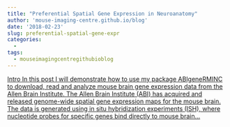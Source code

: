 ```yaml
---
title: "Preferential Spatial Gene Expression in Neuroanatomy"
author: 'mouse-imaging-centre.github.io/blog'
date: '2018-02-23'
slug: preferential-spatial-gene-expr
categories:
  - 
tags:
  - mouseimagingcentregithubioblog
---
```


[Intro In this post I will demonstrate how to use my package ABIgeneRMINC to download, read and analyze mouse brain gene expression data from the Allen Brain Institute. The Allen Brain Institute (ABI) has acquired and released genome-wide spatial gene expression maps for the mouse brain. The data is generated using in situ hybridization experiments (ISH), where nucleotide probes for specific genes bind directly to mouse brain...<click to read more>](https://mouse-imaging-centre.github.io/blog/blog/post/2018-02-23_gene-expression/)

